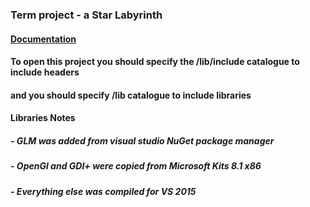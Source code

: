 ### Term project - a Star Labyrinth
#### [Documentation](https://docs.google.com/document/d/1SI-GmoZf-oJcAE9j4J1sxvgE2dR5JL305cO8jVgH-xs/edit?usp=sharing)
#### To open this project you should specify the /lib/include catalogue to include headers
#### and you should specify /lib catalogue to include libraries
#### Libraries Notes
##### - GLM was added from visual studio NuGet package manager
##### - OpenGl and GDI+ were copied from **Microsoft Kits 8.1 x86**
##### - Everything else was compiled for VS 2015
